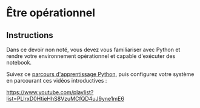 # Être opérationnel


## Instructions

Dans ce devoir non noté, vous devez vous familiariser avec Python et rendre votre environnement opérationnel et capable d'exécuter des notebook.

Suivez ce [parcours d'apprentissage Python](https://docs.microsoft.com/learn/paths/python-language/?WT.mc_id=academic-77952-leestott), puis configurez votre système en parcourant ces vidéos introductives :

https://www.youtube.com/playlist?list=PLlrxD0HtieHhS8VzuMCfQD4uJ9yne1mE6
